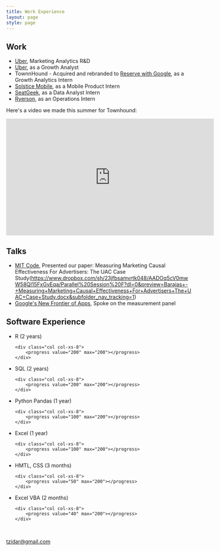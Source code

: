 ```yaml
---
title: Work Experience
layout: page
style: page
---
```




## Work
* [Uber](https://www.uber.com/), Marketing Analytics R&D 
* [Uber](https://www.uber.com/), as a Growth Analyst 
* TownnHound - Acquired and rebranded to [Reserve with Google](https://www.google.com/maps/reserve/), as a Growth Analytics Intern
* [Solstice Mobile](http://www.solstice-mobile.com), as a Mobile Product Intern
* [SeatGeek](https://seatgeek.com/), as a Data Analyst Intern
* [Ryerson](http://www.ryerson.com/?__geo=635752838062540315&sc_lang=en), as an Operations Intern


<div class="row" id="video">
<p> Here's a video we made this summer for Townhound: </p>
<iframe width="560" height="315" src="https://www.youtube.com/embed/vshG6Yiaoiw" frameborder="0" allowfullscreen></iframe>
</div>

## Talks
* [MIT Code](http://ide.mit.edu/events/2018-conference-digital-experimentation-code-0), Presented our paper: Measuring Marketing Causal Effectiveness For Advertisers: The UAC Case Study(https://www.dropbox.com/sh/23jfbsamvrtk048/AADOq5cV0mwW58QI15FxGvEqa/Parallel%20Session%20F?dl=0&preview=Barajas+-+Measuring+Marketing+Causal+Effectiveness+For+Advertisers+The+UAC+Case+Study.docx&subfolder_nav_tracking=1)
* [Google's New Frontier of Apps](https://events.withgoogle.com/google-apps-summit-2018/), Spoke on the measurement panel

## Software Experience
<ul>

<div class="row">
	<div class="col col-xs-4">
		<li> R (2 years) </li>
	</div> 

	<div class="col col-xs-8">
		<progress value="200" max="200"></progress>
	</div>
</div>

<div class="row">
	<div class="col col-xs-4">
		<li> SQL (2 years) </li>
	</div> 

	<div class="col col-xs-8">
		<progress value="200" max="200"></progress>
	</div>
</div>

<div class="row">
	<div class="col col-xs-4">
		<li> Python Pandas (1 year) </li>
	</div> 

	<div class="col col-xs-8">
		<progress value="100" max="200"></progress>
	</div>
</div>



<div class="row">
	<div class="col col-xs-4">
		<li> Excel (1 year) </li>
	</div> 

	<div class="col col-xs-8">
		<progress value="100" max="200"></progress>
	</div>
</div>




<div class="row">
	<div class="col col-xs-4">
		<li> HMTL, CSS (3 months) </li>
	</div> 

	<div class="col col-xs-8">
		<progress value="50" max="200"></progress>
	</div>
</div>





<div class="row">
	<div class="col col-xs-4">
		<li> Excel VBA (2 months) </li>
	</div> 

	<div class="col col-xs-8">
		<progress value="40" max="200"></progress>
	</div>
</div>

</ul>

<br>
<div class="row">
	<div class="col col-xs-4"></div>
	<div class="col col-xs-4 text-center">
		<i class="fa fa-envelope-o fa-3x"></i>
		<p><a href="mailto:tzidar@gmail.com">tzidar@gmail.com</a></p>
	</div>
</div>

